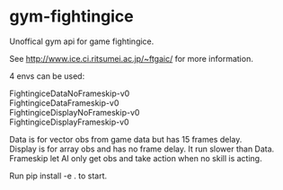 # gym-fightingice

Unoffical gym api for game fightingice.

See http://www.ice.ci.ritsumei.ac.jp/~ftgaic/ for more information.

4 envs can be used:

FightingiceDataNoFrameskip-v0 <br />
FightingiceDataFrameskip-v0 <br />
FightingiceDisplayNoFrameskip-v0 <br />
FightingiceDisplayFrameskip-v0

Data is for vector obs from game data but has 15 frames delay. <br />
Display is for array obs and has no frame delay. It run slower than Data. <br />
Frameskip let AI only get obs and take action when no skill is acting. <br />

Run pip install -e . to start.
